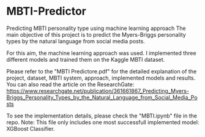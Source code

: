 # MBTI-Predictor
Predicting MBTI personality type using machine learning approach
The main objective of this project is to predict the Myers-Briggs personality types by the natural
language from social media posts.

For this aim, the machine learning approach was used. I implemented three different models and trained them on the Kaggle MBTI dataset. 

Please refer to the "MBTI Predictore.pdf" for the detailed explanation of the project, dataset, MBTI system, approach, implemented models and results. You can also read the article on the ResearchGate: https://www.researchgate.net/publication/361661867_Predicting_Myers-Briggs_Personality_Types_by_the_Natural_Language_from_Social_Media_Posts

To see the implementation details, please check the "MBTI.ipynb" file in the repo. Note: This file only includes one most successfull implemented model: XGBoost Classifier.

